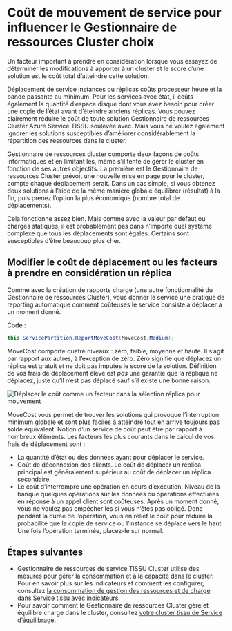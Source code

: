 <properties
   pageTitle="Gestionnaire de ressources Cluster Service TISSU : mouvement coût | Microsoft Azure"
   description="Vue d’ensemble du coût de mouvement pour les services de structure de Service"
   services="service-fabric"
   documentationCenter=".net"
   authors="masnider"
   manager="timlt"
   editor=""/>

<tags
   ms.service="Service-Fabric"
   ms.devlang="dotnet"
   ms.topic="article"
   ms.tgt_pltfrm="NA"
   ms.workload="NA"
   ms.date="08/19/2016"
   ms.author="masnider"/>

# <a name="service-movement-cost-for-influencing-cluster-resource-manager-choices"></a>Coût de mouvement de service pour influencer le Gestionnaire de ressources Cluster choix
Un facteur important à prendre en considération lorsque vous essayez de déterminer les modifications à apporter à un cluster et le score d’une solution est le coût total d’atteindre cette solution.

Déplacement de service instances ou réplicas coûts processeur heure et la bande passante au minimum. Pour les services avec état, il coûts également la quantité d’espace disque dont vous avez besoin pour créer une copie de l’état avant d’éteindre anciens réplicas. Vous pouvez clairement réduire le coût de toute solution Gestionnaire de ressources Cluster Azure Service TISSU soulevée avec. Mais vous ne voulez également ignorer les solutions susceptibles d’améliorer considérablement la répartition des ressources dans le cluster.

Gestionnaire de ressources cluster comporte deux façons de coûts informatiques et en limitant les, même s’il tente de gérer le cluster en fonction de ses autres objectifs. La première est le Gestionnaire de ressources Cluster prévoit une nouvelle mise en page pour le cluster, compte chaque déplacement serait. Dans un cas simple, si vous obtenez deux solutions à l’aide de la même manière globale équilibrer (résultat) à la fin, puis prenez l’option la plus économique (nombre total de déplacements).

Cela fonctionne assez bien. Mais comme avec la valeur par défaut ou charges statiques, il est probablement pas dans n’importe quel système complexe que tous les déplacements sont égales. Certains sont susceptibles d’être beaucoup plus cher.

## <a name="changing-a-replicas-move-cost-and-factors-to-consider"></a>Modifier le coût de déplacement ou les facteurs à prendre en considération un réplica
Comme avec la création de rapports charge (une autre fonctionnalité du Gestionnaire de ressources Cluster), vous donner le service une pratique de reporting automatique comment coûteuses le service consiste à déplacer à un moment donné.

Code :

```csharp
this.ServicePartition.ReportMoveCost(MoveCost.Medium);
```

MoveCost comporte quatre niveaux : zéro, faible, moyenne et haute. Il s’agit par rapport aux autres, à l’exception de zéro. Zéro signifie que déplacez un réplica est gratuit et ne doit pas imputés le score de la solution. Définition de vos frais de déplacement élevé est *pas* une garantie que la réplique ne déplacez, juste qu’il n’est pas déplacé sauf s’il existe une bonne raison.

![Déplacer le coût comme un facteur dans la sélection réplica pour mouvement][Image1]

MoveCost vous permet de trouver les solutions qui provoque l’interruption minimum globale et sont plus faciles à atteindre tout en arrive toujours pas solde équivalent. Notion d’un service de coût peut être par rapport à nombreux éléments. Les facteurs les plus courants dans le calcul de vos frais de déplacement sont :

- La quantité d’état ou des données ayant pour déplacer le service.
- Coût de déconnexion des clients. Le coût de déplacer un réplica principal est généralement supérieur au coût de déplacer un réplica secondaire.
- Le coût d’interrompre une opération en cours d’exécution. Niveau de la banque quelques opérations sur les données ou opérations effectuées en réponse à un appel client sont coûteuses. Après un moment donné, vous ne voulez pas empêcher les si vous n’êtes pas obligé. Donc pendant la durée de l’opération, vous en relief le coût pour réduire la probabilité que la copie de service ou l’instance se déplace vers le haut. Une fois l’opération terminée, placez-le sur normal.

## <a name="next-steps"></a>Étapes suivantes
- Gestionnaire de ressources de service TISSU Cluster utilise des mesures pour gérer la consommation et à la capacité dans le cluster. Pour en savoir plus sur les indicateurs et comment les configurer, consultez [la consommation de gestion des ressources et de charge dans Service tissu avec indicateurs](service-fabric-cluster-resource-manager-metrics.md).
- Pour savoir comment le Gestionnaire de ressources Cluster gère et équilibre charge dans le cluster, consultez [votre cluster tissu de Service d’équilibrage](service-fabric-cluster-resource-manager-balancing.md).

[Image1]:./media/service-fabric-cluster-resource-manager-movement-cost/service-most-cost-example.png
